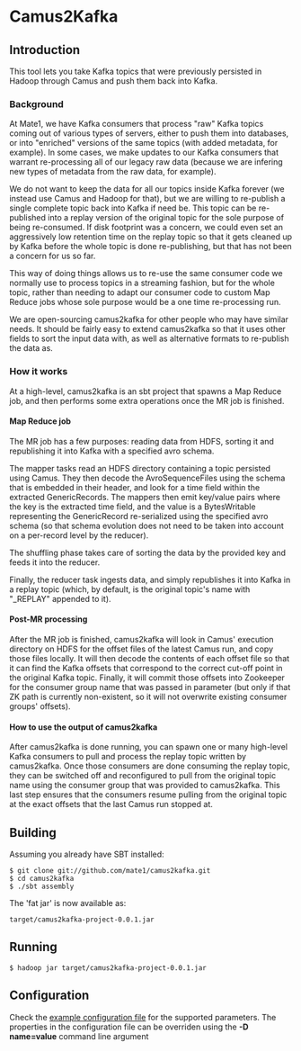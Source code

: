 # Camus2Kafka

## Introduction

This tool lets you take Kafka topics that were previously persisted in Hadoop through Camus and push them back into Kafka.

### Background

At Mate1, we have Kafka consumers that process "raw" Kafka topics coming out of various types of servers, either to push them into databases, or into "enriched" versions of the same topics (with added metadata, for example). In some cases, we make updates to our Kafka consumers that warrant re-processing all of our legacy raw data (because we are infering new types of metadata from the raw data, for example).

We do not want to keep the data for all our topics inside Kafka forever (we instead use Camus and Hadoop for that), but we are willing to re-publish a single complete topic back into Kafka if need be. This topic can be re-published into a replay version of the original topic for the sole purpose of being re-consumed. If disk footprint was a concern, we could even set an aggressively low retention time on the replay topic so that it gets cleaned up by Kafka before the whole topic is done re-publishing, but that has not been a concern for us so far.

This way of doing things allows us to re-use the same consumer code we normally use to process topics in a streaming fashion, but for the whole topic, rather than needing to adapt our consumer code to custom Map Reduce jobs whose sole purpose would be a one time re-processing run.

We are open-sourcing camus2kafka for other people who may have similar needs. It should be fairly easy to extend camus2kafka so that it uses other fields to sort the input data with, as well as alternative formats to re-publish the data as.

### How it works

At a high-level, camus2kafka is an sbt project that spawns a Map Reduce job, and then performs some extra operations once the MR job is finished.

#### Map Reduce job

The MR job has a few purposes: reading data from HDFS, sorting it and republishing it into Kafka with a specified avro schema.

The mapper tasks read an HDFS directory containing a topic persisted using Camus. They then decode the AvroSequenceFiles using the schema that is embedded in their header, and look for a time field within the extracted GenericRecords. The mappers then emit key/value pairs where the key is the extracted time field, and the value is a BytesWritable representing the GenericRecord re-serialized using the specified avro schema (so that schema evolution does not need to be taken into account on a per-record level by the reducer).

The shuffling phase takes care of sorting the data by the provided key and feeds it into the reducer.

Finally, the reducer task ingests data, and simply republishes it into Kafka in a replay topic (which, by default, is the original topic's name with "_REPLAY" appended to it).

#### Post-MR processing

After the MR job is finished, camus2kafka will look in Camus' execution directory on HDFS for the offset files of the latest Camus run, and copy those files locally. It will then decode the contents of each offset file so that it can find the Kafka offsets that correspond to the correct cut-off point in the original Kafka topic. Finally, it will commit those offsets into Zookeeper for the consumer group name that was passed in parameter (but only if that ZK path is currently non-existent, so it will not overwrite existing consumer groups' offsets).

#### How to use the output of camus2kafka

After camus2kafka is done running, you can spawn one or many high-level Kafka consumers to pull and process the replay topic written by camus2kafka. Once those consumers are done consuming the replay topic, they can be switched off and reconfigured to pull from the original topic name using the consumer group that was provided to camus2kafka. This last step ensures that the consumers resume pulling from the original topic at the exact offsets that the last Camus run stopped at.

## Building

Assuming you already have SBT installed:

    $ git clone git://github.com/mate1/camus2kafka.git
    $ cd camus2kafka
    $ ./sbt assembly

The 'fat jar' is now available as:

    target/camus2kafka-project-0.0.1.jar

## Running

    $ hadoop jar target/camus2kafka-project-0.0.1.jar	

## Configuration

Check the [example configuration file](http://github.com/mate1/camus2kafka/blob/master/example_conf.xml) for the supported parameters. The properties in the configuration file can be overriden using the **-D name=value** command line argument
